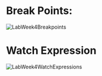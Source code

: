 # Break Points:
![LabWeek4Breakpoints](https://user-images.githubusercontent.com/60761222/106372739-ab13ad80-6327-11eb-99d6-fc401c2e5b47.png)

# Watch Expression
![LabWeek4WatchExpressions](https://user-images.githubusercontent.com/60761222/106372748-bb2b8d00-6327-11eb-9e38-98509c527cf3.png)